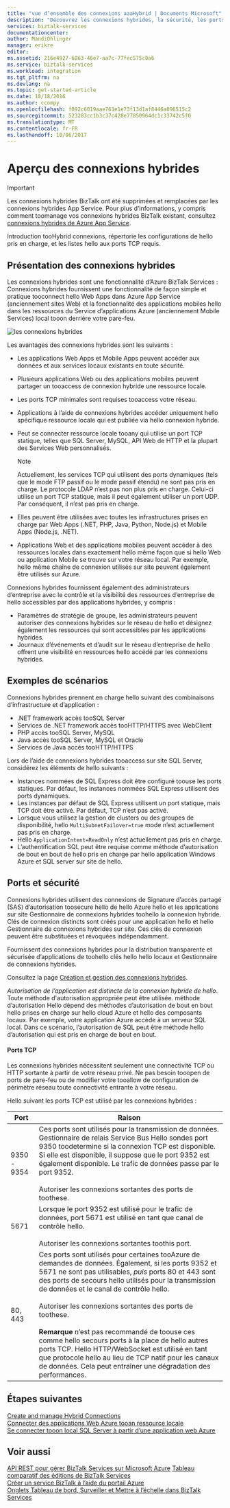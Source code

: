 ```yaml
---
title: "vue d’ensemble des connexions aaaHybrid | Documents Microsoft"
description: "Découvrez les connexions hybrides, la sécurité, les ports TCP et les configurations prises en charge. MABS, WABS."
services: biztalk-services
documentationcenter: 
author: MandiOhlinger
manager: erikre
editor: 
ms.assetid: 216e4927-6863-46e7-aa7c-77fec575c8a6
ms.service: biztalk-services
ms.workload: integration
ms.tgt_pltfrm: na
ms.devlang: na
ms.topic: get-started-article
ms.date: 10/18/2016
ms.author: ccompy
ms.openlocfilehash: f092c6019aae761e1e73f13d1af8446a896515c2
ms.sourcegitcommit: 523283cc1b3c37c428e77850964dc1c33742c5f0
ms.translationtype: MT
ms.contentlocale: fr-FR
ms.lasthandoff: 10/06/2017
---
```

# <a name="hybrid-connections-overview"></a>Aperçu des connexions hybrides

> [!IMPORTANT]
> Les connexions hybrides BizTalk ont été supprimées et remplacées par les connexions hybrides App Service. Pour plus d’informations, y compris comment toomanage vos connexions hybrides BizTalk existant, consultez [connexions hybrides de Azure App Service](../app-service/app-service-hybrid-connections.md).

Introduction tooHybrid connexions, répertorie les configurations de hello pris en charge, et les listes hello aux ports TCP requis.

## <a name="what-is-a-hybrid-connection"></a>Présentation des connexions hybrides
Les connexions hybrides sont une fonctionnalité d’Azure BizTalk Services : Connexions hybrides fournissent une fonctionnalité de façon simple et pratique tooconnect hello Web Apps dans Azure App Service (anciennement sites Web) et la fonctionnalité des applications mobiles hello dans les ressources du Service d’applications Azure (anciennement Mobile Services) local tooon derrière votre pare-feu.

![les connexions hybrides][HCImage]

Les avantages des connexions hybrides sont les suivants :

* Les applications Web Apps et Mobile Apps peuvent accéder aux données et aux services locaux existants en toute sécurité.
* Plusieurs applications Web ou des applications mobiles peuvent partager un tooaccess de connexion hybride une ressource locale.
* Les ports TCP minimales sont requises tooaccess votre réseau.
* Applications à l’aide de connexions hybrides accéder uniquement hello spécifique ressource locale qui est publiée via hello connexion hybride.
* Peut se connecter ressource locale tooany qui utilise un port TCP statique, telles que SQL Server, MySQL, API Web de HTTP et la plupart des Services Web personnalisés.
  
  > [!NOTE]
  > Actuellement, les services TCP qui utilisent des ports dynamiques (tels que le mode FTP passif ou le mode passif étendu) ne sont pas pris en charge. Le protocole LDAP n’est pas non plus pris en charge. Celui-ci utilise un port TCP statique, mais il peut également utiliser un port UDP. Par conséquent, il n’est pas pris en charge.
  > 
  > 
* Elles peuvent être utilisées avec toutes les infrastructures prises en charge par Web Apps (.NET, PHP, Java, Python, Node.js) et Mobile Apps (Node.js, .NET).
* Applications Web et des applications mobiles peuvent accéder à des ressources locales dans exactement hello même façon que si hello Web ou application Mobile se trouve sur votre réseau local. Par exemple, hello même chaîne de connexion utilisés sur site peuvent également être utilisés sur Azure.

Connexions hybrides fournissent également des administrateurs d’entreprise avec le contrôle et la visibilité des ressources d’entreprise de hello accessibles par des applications hybrides, y compris :

* Paramètres de stratégie de groupe, les administrateurs peuvent autoriser des connexions hybrides sur le réseau de hello et désignez également les ressources qui sont accessibles par les applications hybrides.
* Journaux d’événements et d’audit sur le réseau d’entreprise de hello offrent une visibilité en ressources hello accédé par les connexions hybrides.

## <a name="example-scenarios"></a>Exemples de scénarios
Connexions hybrides prennent en charge hello suivant des combinaisons d’infrastructure et d’application :

* .NET framework accès tooSQL Server
* Services de .NET framework accès tooHTTP/HTTPS avec WebClient
* PHP accès tooSQL Server, MySQL
* Java accès tooSQL Server, MySQL et Oracle
* Services de Java accès tooHTTP/HTTPS

Lors de l’aide de connexions hybrides tooaccess sur site SQL Server, considérez les éléments de hello suivants :

* Instances nommées de SQL Express doit être configuré toouse les ports statiques. Par défaut, les instances nommées SQL Express utilisent des ports dynamiques.
* Les instances par défaut de SQL Express utilisent un port statique, mais TCP doit être activé. Par défaut, TCP n’est pas activé.
* Lorsque vous utilisez la gestion de clusters ou des groupes de disponibilité, hello `MultiSubnetFailover=true` mode n’est actuellement pas pris en charge.
* Hello `ApplicationIntent=ReadOnly` n’est actuellement pas pris en charge.
* L’authentification SQL peut être requise comme méthode d’autorisation de bout en bout de hello pris en charge par hello application Windows Azure et SQL server sur site de hello.

## <a name="security-and-ports"></a>Ports et sécurité
Connexions hybrides utilisent des connexions de Signature d’accès partagé (SAS) d’autorisation toosecure hello de hello Azure hello et les applications sur site Gestionnaire de connexions hybrides toohello la connexion hybride. Clés de connexion distincts sont créés pour une application hello et hello Gestionnaire de connexions hybrides sur site. Ces clés de connexion peuvent être substituées et révoquées indépendamment.

Fournissent des connexions hybrides pour la distribution transparente et sécurisée d’applications de toohello clés hello hello locaux et Gestionnaire de connexions hybrides.

Consultez la page [Création et gestion des connexions hybrides](integration-hybrid-connection-create-manage.md).

*Autorisation de l’application est distincte de la connexion hybride de hello*. Toute méthode d'autorisation appropriée peut être utilisée. méthode d’autorisation Hello dépend des méthodes d’autorisation de bout en bout hello prises en charge sur hello cloud Azure et hello des composants locaux. Par exemple, votre application Azure accède à un serveur SQL local. Dans ce scénario, l’autorisation de SQL peut être méthode hello d’autorisation qui est pris en charge de bout en bout.

#### <a name="tcp-ports"></a>Ports TCP
Les connexions hybrides nécessitent seulement une connectivité TCP ou HTTP sortante à partir de votre réseau privé. Ne pas besoin tooopen de ports de pare-feu ou de modifier votre tooallow de configuration de périmètre réseau toute connectivité entrante à votre réseau.

Hello suivant les ports TCP est utilisé par les connexions hybrides :

| Port | Raison |
| --- | --- |
| 9350 - 9354 |Ces ports sont utilisés pour la transmission de données. Gestionnaire de relais Service Bus Hello sondes port 9350 toodetermine si la connexion TCP est disponible. Si elle est disponible, il suppose que le port 9352 est également disponible. Le trafic de données passe par le port 9352. <br/><br/>Autoriser les connexions sortantes des ports de toothese. |
| 5671 |Lorsque le port 9352 est utilisé pour le trafic de données, port 5671 est utilisé en tant que canal de contrôle hello. <br/><br/>Autoriser les connexions sortantes toothis port. |
| 80, 443 |Ces ports sont utilisés pour certaines tooAzure de demandes de données. Également, si les ports 9352 et 5671 ne sont pas utilisables, *puis* ports 80 et 443 sont des ports de secours hello utilisés pour la transmission de données et le canal de contrôle hello.<br/><br/>Autoriser les connexions sortantes des ports de toothese. <br/><br/>**Remarque** n’est pas recommandé de toouse ces comme hello secours ports à la place de hello autres ports TCP. Hello HTTP/WebSocket est utilisé en tant que protocole hello au lieu de TCP natif pour les canaux de données. Cela peut entraîner une dégradation des performances. |

## <a name="next-steps"></a>Étapes suivantes
[Create and manage Hybrid Connections](integration-hybrid-connection-create-manage.md)<br/>
[Connecter des applications Web Azure tooan ressource locale](../app-service-web/web-sites-hybrid-connection-get-started.md)<br/>
[Se connecter tooon local SQL Server à partir d’une application web Azure](../app-service-web/web-sites-hybrid-connection-connect-on-premises-sql-server.md)<br/>

## <a name="see-also"></a>Voir aussi
[API REST pour gérer BizTalk Services sur Microsoft Azure](http://msdn.microsoft.com/library/azure/dn232347.aspx)
[Tableau comparatif des éditions de BizTalk Services](biztalk-editions-feature-chart.md)<br/>
[Créer un service BizTalk à l’aide du portail Azure](biztalk-provision-services.md)<br/>
[Onglets Tableau de bord, Surveiller et Mettre à l’échelle dans BizTalk Services](biztalk-dashboard-monitor-scale-tabs.md)<br/>

[HCImage]: ./media/integration-hybrid-connection-overview/WABS_HybridConnectionImage.png
[HybridConnectionTab]: ./media/integration-hybrid-connection-overview/WABS_HybridConnectionTab.png
[HCOnPremSetup]: ./media/integration-hybrid-connection-overview/WABS_HybridConnectionOnPremSetup.png
[HCManageConnection]: ./media/integration-hybrid-connection-overview/WABS_HybridConnectionManageConn.png
